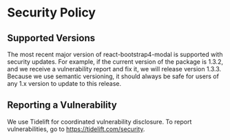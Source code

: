 # Security Policy

## Supported Versions

The most recent major version of react-bootstrap4-modal is supported with security updates.  For example, if the current version of the package is 1.3.2,
and we receive a vulnerability report and fix it, we will release version 1.3.3.  Because we use semantic versioning, it should always be safe for users
of any 1.x version to update to this release.

## Reporting a Vulnerability

We use Tidelift for coordinated vulnerability disclosure. To report vulnerabilities, go to https://tidelift.com/security.
